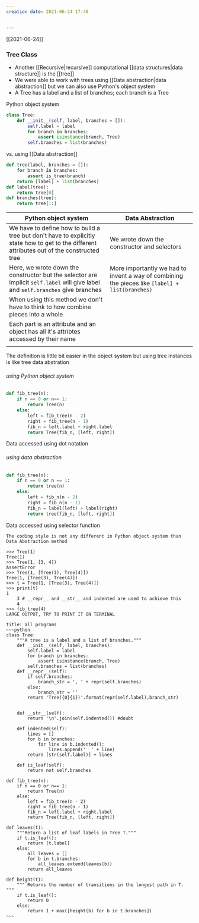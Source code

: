 ```yaml
---
creation date: 2021-06-24 17:48


---
```

[[2021-06-24]]

### Tree Class
- Another [[Recursive|recursive]] computational [[data structures|data structure]] is the [[tree]]
- We were able to work with trees using [[Data abstraction|data abstraction]] but we can also use Python's object system
- A Tree has a label and a list of branches; each branch is a Tree

Python object system
```python
class Tree:
	def __init__(self, label, branches = []):
		self.label = label
		for branch in branches:
			assert isinstance(branch, Tree)
		self.branches = list(branches)
```
vs. 
using [[Data abstraction]]
```python
def tree(label, branches = []):
	for branch in branches:
		assert is_tree(branch)
	return [label] + list(branches)
def label(tree):
	return tree[0]
def branches(tree):
	return tree[1:]
```

| Python object system                                                                                                                        | Data Abstraction                                                                                |
| ------------------------------------------------------------------------------------------------------------------------------------------- | ----------------------------------------------------------------------------------------------- |
| We have to define how to build a tree but don't have to explicitly state how to get to the different attributes out of the constructed tree | We wrote down the constructor and selectors                                                     |
| Here, we wrote down the constructor but the selector are implicit `self.label` will give label and `self.branches` give branches            | More importantly we had to invent a way of combining the pieces like `[label] + list(branches)` |
| When using this method we don't have to think to how combine pieces into a whole                                                            |                                                                                                 |
| Each part is an attribute and an object has all it's attribtes accessed by their name                                                       |                                                                                                 |
|                                                                                                                                             |                                                                                                 |

The definition is little bit easier in the object system but using tree instances is like tree data abstration
###### using Python object system

```python
def fib_tree(n):
	if n == 0 or n== 1:
		return Tree(n)
	else:
		left = fib_tree(n - 2)
		right = fib_tree(n - 1)
		fib_n = left.label + right.label
		return Tree(fib_n, [left, right])
```
Data accessed using dot notation

###### using data abstraction

```python
def fib_tree(n):
	if n == 0 or n == 1:
		return tree(n)
	else:
		left = fib_n(n - 2)
		right = fib_n(n - 1)
		fib_n = label(left) + label(right)
		return tree(fib_n, [left, right])
```
Data accessed using selector function

```ad-summary
The coding style is not any different in Python object system than Data Abstraction method
```

```shell
>>> Tree(1)
Tree(1)
>>> Tree(1, [3, 4])
AssertError
>>> Tree(1, [Tree(3), Tree(4)])
Tree(1, [Tree(3), Tree(4)])
>>> t = Tree(1, [Tree(3), Tree(4)])
>>> print(t)
1
	3 # __repr__ and __str__ and indented are used to achieve this
	4
>>> fib_tree(4)
LARGE OUTPUT, TRY TO PRINT IT ON TERMINAL
```
```ad-note
title: all programs
~~~python
class Tree:
	"""A tree is a label and a list of branches."""
	def __init__(self, label, branches):
		self.label = label
		for branch in branches:
			assert isinstance(branch, Tree)
		self.branches = list(branches)
	def __repr__(self):
		if self.branches:
			branch_str = ', ' + repr(self.branches)
		else:
			branch_str = ''
		return 'Tree({0}{1})'.format(repr(self.label),branch_str)
		
		
	def __str__(self):
		return '\n'.join(self.indented()) #doubt
			
	def indented(self):
		lines = []
		for b in branches:
			for line in b.indented():
				lines.append('	' + line)
		return [str(self.label)] + lines
			
	def is_leaf(self):
		return not self.branches

def fib_tree(n):
	if n == 0 or n== 1:
		return Tree(n)
	else:
		left = fib_tree(n - 2)
		right = fib_tree(n - 1)
		fib_n = left.label + right.label
		return Tree(fib_n, [left, right])
		
def leaves(t):
	"""Return a list of leaf labels in Tree T."""
	if t.is_leaf():
		return [t.label]
	else:
		all_leaves = []
		for b in t.branches:
			all_leaves.extend(leaves(b))
		return all_leaves
	
def height(t):
	""" Returns the number of transitions in the longest path in T. """
	if t.is_leaf():
		return 0
	else:
		return 1 + max([height(b) for b in t.branches])
~~~
```
	
	
	